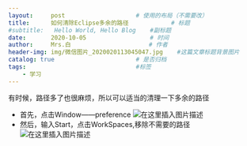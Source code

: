 ```yaml
---
layout:     post                    # 使用的布局（不需要改）
title:      如何清除Eclipse多余的路径            # 标题 
#subtitle:   Hello World, Hello Blog    #副标题
date:       2020-10-05                  # 时间
author:     Mrs.白                      # 作者
header-img: img/微信图片_2020020113045047.jpg    #这篇文章标题背景图片
catalog: true                       # 是否归档
tags:                               #标签
    - 学习
---
```


有时候，路径多了也很麻烦，所以可以适当的清理一下多余的路径

 - 首先，点击Window——preference
![在这里插入图片描述](https://img-blog.csdnimg.cn/20200107155300585.jpg?x-oss-process=image/watermark,type_ZmFuZ3poZW5naGVpdGk,shadow_10,text_aHR0cHM6Ly9ibG9nLmNzZG4ubmV0L3dlaXhpbl80NTk2ODcyNA==,size_16,color_FFFFFF,t_70)
- 然后，输入Start，点击WorkSpaces,移除不需要的路径
![在这里插入图片描述](https://img-blog.csdnimg.cn/20200107155418452.jpg?x-oss-process=image/watermark,type_ZmFuZ3poZW5naGVpdGk,shadow_10,text_aHR0cHM6Ly9ibG9nLmNzZG4ubmV0L3dlaXhpbl80NTk2ODcyNA==,size_16,color_FFFFFF,t_70)